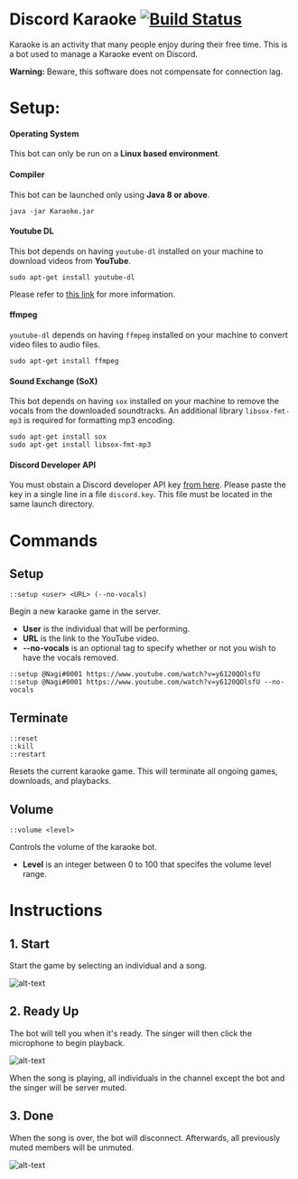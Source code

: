 # Discord Karaoke [![Build Status](https://travis-ci.org/kThisIsCvpv/universe-karaoke.svg?branch=master)](https://github.com/kThisIsCvpv/universe-karaoke)

Karaoke is an activity that many people enjoy during their free time.
This is a bot used to manage a Karaoke event on Discord.

**Warning:** Beware, this software does not compensate for connection lag.

# Setup:

#### Operating System
This bot can only be run on a **Linux based environment**.

#### Compiler
This bot can be launched only using **Java 8 or above**.
```
java -jar Karaoke.jar
```

#### Youtube DL
This bot depends on having ``youtube-dl`` installed on your machine to download videos from **YouTube**.
```
sudo apt-get install youtube-dl
```
Please refer to [this link](https://linoxide.com/linux-how-to/install-use-youtube-dl-ubuntu/) for more information.

#### ffmpeg
``youtube-dl`` depends on having ``ffmpeg`` installed on your machine to convert video files to audio files.
```
sudo apt-get install ffmpeg
```

#### Sound Exchange (SoX)
This bot depends on having ``sox`` installed on your machine to remove the vocals from the downloaded soundtracks. An additional library ``libsox-fmt-mp3`` is required for formatting mp3 encoding.
```
sudo apt-get install sox
sudo apt-get install libsox-fmt-mp3
```

#### Discord Developer API
You must obstain a Discord developer API key [from here](https://discordapp.com/developers/applications/). Please paste the key in a single line in a file ``discord.key``. This file must be located in the same launch directory.

# Commands

## Setup
```
::setup <user> <URL> (--no-vocals)
```
Begin a new karaoke game in the server.
- **User** is the individual that will be performing.
- **URL** is the link to the YouTube video.
- **--no-vocals** is an optional tag to specify whether or not you wish to have the vocals removed.
```
::setup @Nagi#0001 https://www.youtube.com/watch?v=y6120QOlsfU 
::setup @Nagi#0001 https://www.youtube.com/watch?v=y6120QOlsfU --no-vocals
```

## Terminate
```
::reset
::kill
::restart
```
Resets the current karaoke game. This will terminate all ongoing games, downloads, and playbacks.

## Volume
```
::volume <level>
```
Controls the volume of the karaoke bot.
- **Level** is an integer between 0 to 100 that specifes the volume level range.

# Instructions

## 1. Start
Start the game by selecting an individual and a song.

![alt-text](https://www.kthisiscvpv.com/xEHzY1578787115ygXoE.png)

## 2. Ready Up
The bot will tell you when it's ready. The singer will then click the microphone to begin playback.

![alt-text](https://www.kthisiscvpv.com/nlB2G1578787190WKdry.png)

When the song is playing, all individuals in the channel except the bot and the singer will be server muted.

## 3. Done
When the song is over, the bot will disconnect. Afterwards, all previously muted members will be unmuted.

![alt-text](https://www.kthisiscvpv.com/Ck0y41578787285RuZ9Z.png)